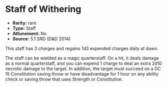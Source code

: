 
# Staff of Withering

* **Rarity:** rare
* **Type:** Staff
* **Attunement:** No
* **Source:** 5.1 SRD (D&D 2014)


This staff has 3 charges and regains 1d3 expended charges daily at dawn.

The staff can be wielded as a magic quarterstaff. On a hit, it deals damage as a normal quarterstaff, and you can expend 1 charge to deal an extra 2d10 necrotic damage to the target. In addition, the target must succeed on a DC 15 Constitution saving throw or have disadvantage for 1 hour on any ability check or saving throw that uses Strength or Constitution.
